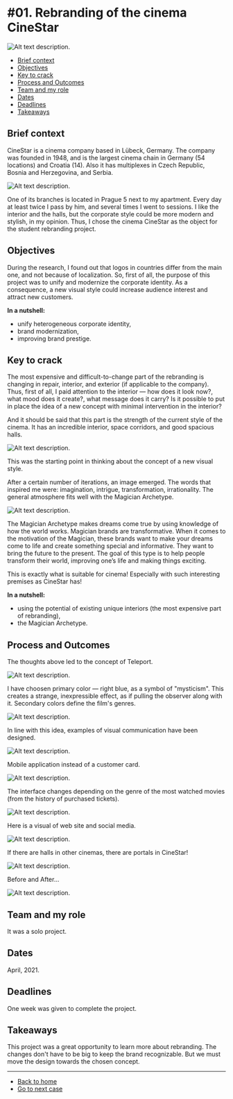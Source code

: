 # #01. Rebranding of the cinema CineStar

![Alt text description.](images/cinestar/cinestar-opening.png)

- [Brief context](#brief-context)
- [Objectives](#objectives)
- [Key to crack](#key-to-crack)
- [Process and Outcomes](#process-and-outcomes)
- [Team and my role](#team-and-my-role)
- [Dates](#dates)
- [Deadlines](#deadlines)
- [Takeaways](#takeaways)

## Brief context
CineStar is a cinema company based in Lübeck, Germany. 
The company was founded in 1948, and is the largest cinema chain in Germany (54 locations) and Croatia (14). Also it has multiplexes in Czech Republic, Bosnia and Herzegovina, and Serbia.

![Alt text description.](images/cinestar/cinestar-context.png)

One of its branches is located in Prague 5 next to my apartment. Every day at least twice I pass by him, and several times I went to sessions. I like the interior and the halls, but the corporate style could be more modern and stylish, in my opinion. Thus, I chose the cinema CineStar as the object for the student rebranding project. 


## Objectives
During the research, I found out that logos in countries differ from the main one, and not because of localization. So, first of all, the purpose of this project was to unify and modernize the corporate identity. As a consequence, a new visual style could increase audience interest and attract new customers.

**In a nutshell:**
- unify heterogeneous corporate identity,
- brand modernization,
- improving brand prestige.

## Key to crack
The most expensive and difficult-to-change part of the rebranding is changing in repair, interior, and exterior (if applicable to the company).
Thus, first of all, I paid attention to the interior — how does it look now?, what mood does it create?, what message does it carry? Is it possible to put in place the idea of a new concept with minimal intervention in the interior?

And it should be said that this part is the strength of the current style of the cinema. It has an incredible interior, space corridors, and good spacious halls.

![Alt text description.](images/cinestar/cinestar-halls.png)

This was the starting point in thinking about the concept of a new visual style.

After a certain number of iterations, an image emerged. The words that inspired me were: imagination, intrigue, transformation, irrationality.
The general atmosphere fits well with the Magician Archetype.

![Alt text description.](images/cinestar/cinestar-archetype.png)

The Magician Archetype makes dreams come true by using knowledge of how the world works. Magician brands are transformative. 
When it comes to the motivation of the Magician, these brands want to make your dreams come to life and create something special and informative. They want to bring the future to the present. The goal of this type is to help people transform their world, improving one’s life and making things exciting.

This is exactly what is suitable for cinema! Especially with such interesting premises as CineStar has!

**In a nutshell:**
- using the potential of existing unique interiors (the most expensive part of rebranding),
- the Magician Archetype.

## Process and Outcomes
The thoughts above led to the concept of Teleport.

![Alt text description.](images/cinestar/cinestar-teleport.png)

I have choosen primary color — right blue, as a symbol of "mysticism". This creates a strange, inexpressible effect, as if pulling the observer along with it. 
Secondary colors define the film's genres.

![Alt text description.](images/cinestar/cinestar-colors.png)

In line with this idea, examples of visual communication have been designed.

![Alt text description.](images/cinestar/cinestar-mockup1.png)

Mobile application instead of a customer card.

![Alt text description.](images/cinestar/cinestar-app1.png)

The interface changes depending on the genre of the most watched movies (from the history of purchased tickets).

![Alt text description.](images/cinestar/cinestar-app2.png)

Here is a visual of web site and social media.

![Alt text description.](images/cinestar/cinestar-social.png)

If there are halls in other cinemas, there are portals in CineStar!

![Alt text description.](images/cinestar/cinestar-portals.png)

Before and After...

![Alt text description.](images/cinestar/cinestar-before-and-after.png)


## Team and my role
It was a solo project.

## Dates
April, 2021.

## Deadlines
One week was given to complete the project.

## Takeaways
This project was a great opportunity to learn more about rebranding. The changes don't have to be big to keep the brand recognizable. But we must move the design towards the chosen concept.


___
- [Back to home](#index.md)
- [Go to next case](#gray-owl.md)
